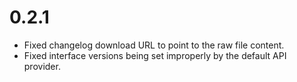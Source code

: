 # 0.2.1

- Fixed changelog download URL to point to the raw file content.
- Fixed interface versions being set improperly by the default API provider.
